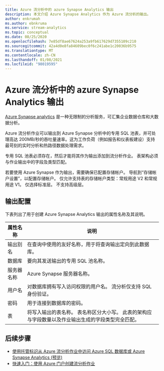 ```yaml
---
title: Azure 流分析中的 azure Synapse Analytics 输出
description: 本文介绍 Azure Synapse Analytics 作为 Azure 流分析的输出。
author: enkrumah
ms.author: ebnkruma
ms.service: stream-analytics
ms.topic: conceptual
ms.date: 08/25/2020
ms.openlocfilehash: 7e85df8ae67624a253a9fb617629d7355109c210
ms.sourcegitcommit: 42a4d0e8fa84609bec0f6c241abe1c20036b9575
ms.translationtype: MT
ms.contentlocale: zh-CN
ms.lasthandoff: 01/08/2021
ms.locfileid: "98019595"
---
```

# <a name="azure-synapse-analytics-output-from-azure-stream-analytics"></a>Azure 流分析中的 azure Synapse Analytics 输出

[Azure Synapse analytics](https://azure.microsoft.com/services/synapse-analytics) 是一种无限制的分析服务，可汇集企业数据仓库和大数据分析。 

Azure 流分析作业可以输出到 Azure Synapse 分析中的专用 SQL 池表，并可处理高达 200MB/秒的吞吐量速率。这为工作负荷（例如报告和仪表板建设）支持最苛刻的实时分析和热路径数据处理需求。  

专用 SQL 池表必须存在，然后才能将其作为输出添加到流分析作业。 表架构必须与作业输出中的字段及类型匹配。 

若要使用 Azure Synapse 作为输出，需要确保已配置存储帐户。 导航到“存储帐户设置”，以配置存储帐户。 仅允许支持表的存储帐户类型：常规用途 V2 和常规用途 V1。 仅选择标准层。 不支持高级层。

## <a name="output-configuration"></a>输出配置

下表列出了用于创建 Azure Synapse Analytics 输出的属性名称及其说明。

|属性名称|说明|
|-|-|
|输出别名 |在查询中使用的友好名称，用于将查询输出定向到此数据库。 |
|数据库 |要向其发送输出的专用 SQL 池名称。 |
|服务器名称 |Azure Synapse 服务器名称。  |
|用户名 |对数据库拥有写入访问权限的用户名。 流分析仅支持 SQL 身份验证。 |
|密码 |用于连接到数据库的密码。 |
|表  | 将写入输出的表名称。 表名称区分大小写。 此表的架构应与字段数量以及作业输出生成的字段类型完全匹配。|

## <a name="next-steps"></a>后续步骤

* [使用托管标识从 Azure 流分析作业中访问 Azure SQL 数据库或 Azure Synapse Analytics (预览) ](sql-database-output-managed-identity.md)
* [快速入门：使用 Azure 门户创建流分析作业](stream-analytics-quick-create-portal.md)
